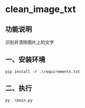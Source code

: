 # clean_image_txt

## 功能说明

识别并清除图片上的文字

## 一、安装环境

```
pip install -r .\requirements.txt
```

## 二、执行

```
py .\main.py
```
